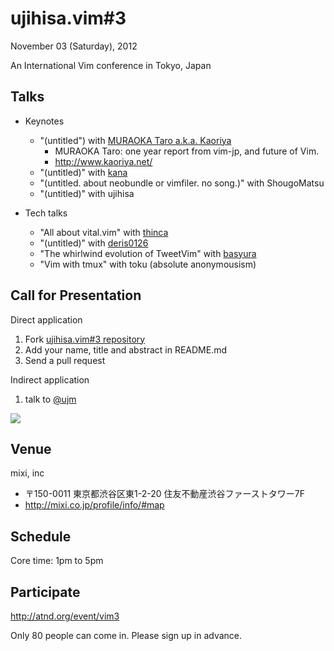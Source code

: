 # ujihisa.vim\#3

November 03 (Saturday), 2012

An International Vim conference in Tokyo, Japan

## Talks

* Keynotes
    * "(untitled") with [MURAOKA Taro a.k.a. Kaoriya](http://github.com/koron)
        * MURAOKA Taro: one year report from vim-jp, and future of Vim.
        * <http://www.kaoriya.net/>
    * "(untitled)" with [kana](http://github.com/kana)
    * "(untitled. about neobundle or vimfiler. no song.)" with ShougoMatsu
    * "(untitled)" with ujihisa

* Tech talks
    * "All about vital.vim" with [thinca](http://github.com/thinca)
    * "(untitled)" with [deris0126](http://github.com/deris)
    * "The whirlwind evolution of TweetVim" with [basyura](https://github.com/basyura)
    * "Vim with tmux" with toku (absolute anonymousism)

<!--
* Lightening talks
    * "Start Vim script" with choplin
    * "Vim-pep8" jbking
    * "My Unite plugins" with basyura
-->

## Call for Presentation

Direct application

1. Fork [ujihisa.vim#3 repository](http://github.com/vim-jp/ujihisa.vim-3)
2. Add your name, title and abstract in README.md
3. Send a pull request

Indirect application

1. talk to [@ujm](http://twitter.com/ujm)

![](http://atnd.org/event_images/0004/1623/Vim_logo_original.png?1317617866)

## Venue

mixi, inc

* 〒150-0011 東京都渋谷区東1-2-20 住友不動産渋谷ファーストタワー7F
* <http://mixi.co.jp/profile/info/#map>

## Schedule

Core time: 1pm to 5pm

<!--
* 12:30pm Open
    * checkin
* 1pm Welcome (by ujihisa)
* 1pm ~ 5pm many presentations
* 5pm Closing (by ujihisa)
* 5:30pm Dinner
* ~8pm Free talks
-->

## Participate

<http://atnd.org/event/vim3>

Only 80 people can come in. Please sign up in advance.
